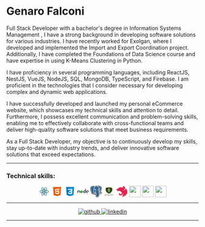﻿# Genaro Falconi
<p> 
  Full Stack Developer with a bachelor's degree in Information Systems Management , I have a strong background in developing software solutions for various industries. I have recently worked for Exolgan, where I developed and implemented the Import and Export Coordination project. Additionally, I have completed the Foundations of Data Science course and have expertise in using K-Means Clustering in Python.

I have proficiency in several programming languages, including ReactJS, NestJS, VueJS, NodeJS, SQL, MongoDB, TypeScript, and Firebase. I am proficient in the technologies that I consider necessary for developing complex and dynamic web applications.

I have successfully developed and launched my personal eCommerce website, which showcases my technical skills and attention to detail. Furthermore, I possess excellent communication and problem-solving skills, enabling me to effectively collaborate with cross-functional teams and deliver high-quality software solutions that meet business requirements.

As a Full Stack Developer, my objective is to continuously develop my skills, stay up-to-date with industry trends, and deliver innovative software solutions that exceed expectations.
</p>

---

### Technical skills:  
<p align="center">
  <img src="https://github.com/inakielha/inakielha/raw/main/assets/react.svg" width="30" height="30" align="center"/>
  <img src="https://github.com/inakielha/inakielha/raw/main/assets/html.svg" width="30" height="30" align="center"/>
  <img src="https://github.com/inakielha/inakielha/raw/main/assets/css.svg" width="30" height="30" align="center"/>
  <img src="https://github.com/inakielha/inakielha/raw/main/assets/node.svg" width="30" height="30" align="center"/>
  <img src="https://github.com/inakielha/inakielha/raw/main/assets/Postgres.svg.png" width="30" height="30" align="center"/>
  <img src="https://github.com/inakielha/inakielha/raw/main/assets/mongo.png" width="30" height="30" align="center"/>
  <img src="https://raw.githubusercontent.com/guiseek/dev-logos.svg/f9b1e6f84b72be919dc70084fb287e7240cd7701/nestjs.svg" width="30" height="30" align="center"/>
  <img src="https://play.vuejs.org/logo.svg" width="30" height="30" align="center"/>
  <img src="https://www.gstatic.com/devrel-devsite/prod/v8ec4d0a037302c47ae529ad4e3f06c9e782b3a31a381294b5a70403547dc6b12/firebase/images/lockup.svg" width="30" height="30" align="center"/>
  <img src="https://i0.wp.com/learn.onemonth.com/wp-content/uploads/2019/07/image2-1.png?fit=600%2C315&ssl=1" width="30" height="30" align="center"/>
</p>  

---  

<p align="center">
    <a href="https://github.com/genafalconi">
      <img src='https://cdn.jsdelivr.net/npm/simple-icons@3.0.1/icons/github.svg' alt='github' height='40'>
    </a>
    <a href="https://www.linkedin.com/in/genaro-falconi-886bb51a3/">
      <img src='https://cdn.jsdelivr.net/npm/simple-icons@3.0.1/icons/linkedin.svg' alt='linkedin' height='40'>
    </a>
</p>

---  

